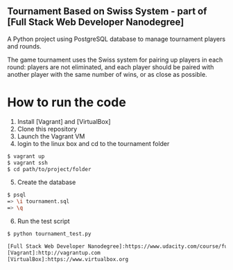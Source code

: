 ## Tournament Based on Swiss System - part of [Full Stack Web Developer Nanodegree] 

A Python project using PostgreSQL database to manage tournament players and rounds.

The game tournament uses the Swiss system for pairing up players in each round: players are not eliminated, and each player should be paired with another player with the same number of wins, or as close as possible.

# How to run the code

1. Install [Vagrant] and [VirtualBox]
2. Clone this repository
3. Launch the Vagrant VM 
4. login to the linux box and cd to the tournament folder
```sh
$ vagrant up
$ vagrant ssh
$ cd path/to/project/folder
```
5. Create the database
```sh
$ psql
=> \i tournament.sql
=> \q
```
6. Run the test script
```sh
$ python tournament_test.py

[Full Stack Web Developer Nanodegree]:https://www.udacity.com/course/full-stack-web-developer-nanodegree--nd004
[Vagrant]:http://vagrantup.com
[VirtualBox]:https://www.virtualbox.org